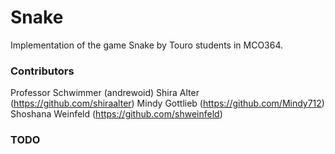 # Snake
Implementation of the game Snake by Touro students in MCO364.

### Contributors
Professor Schwimmer (andrewoid)
Shira Alter (https://github.com/shiraalter)
Mindy Gottlieb (https://github.com/Mindy712)
Shoshana Weinfeld (https://github.com/shweinfeld) 


### TODO
